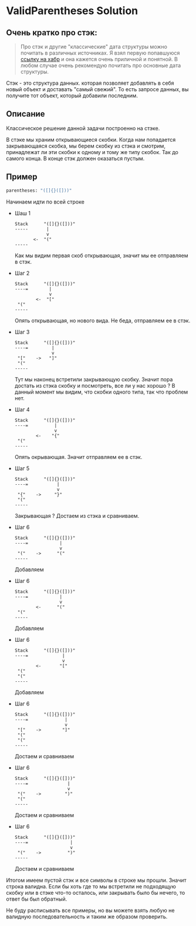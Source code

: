# ValidParentheses Solution

## Очень кратко про стэк:

> Про стэк и другие "классические" дата структуры можно почитать в различных источниках. Я взял первую попавшуюся [ссылку на хабр](https://habr.com/ru/articles/422259/) и она кажется очень приличной и понятной. В любом случае очень рекомендую почитать про основные дата структуры.

Стэк - это структура данных. которая позволяет добавлять в себя новый объект и доставать "самый свежий". То есть запросе данных, вы получите тот объект, который добавили последним.

## Описание
Классическое решение данной задачи построенно на стэке.

В стэке мы храним открывающиеся скобки. Когда нам попадается закрывающаяся скобка, мы берем скобку из стэка и смотрим, принадлежат ли эти скобки к одному и тому же типу скобок. Так до самого конца. В конце стэк должен оказаться пустым.

## Пример
```python
parentheses: "([]{}([]))"
```
Начинаем идти по всей строке

- Шаш 1
    ```
    Stack      "([]{}([]))"
    -----       |
                v           
           <-  "("
    -----      
    ```
    Как мы видим первая скоб открывающая, значит мы ее отправляем в стэк.

- Шаг 2
    ```
    Stack      "([]{}([]))"
    ----=        |
                 v           
            <-  "["
     "("
    -----       
    ```
    Опять открывающая, но нового вида. Не беда, отправляем ее в стэк.

- Шаг 3
    ```
    Stack      "([]{}([]))"
    ----=         |
                  v           
     "["    ->   "]"
     "("
    -----       
    ```
    Тут мы наконец встретили закрывающую скобку. Значит пора достать из стэка скобку и посмотреть, все ли у нас хорошо ? В данный момент мы видим, что скобки одного типа, так что проблем нет.

- Шаг 4
    ```
    Stack      "([]{}([]))"
    ----=          |
                   v           
            <-    "{"
     "("
    -----       
    ```
    Опять окрывающая. Значит отправляем ее в стэк.

- Шаг 5
    ```
    Stack      "([]{}([]))"
    ----=           |
                    v           
     "{"    ->     "}"
     "("
    -----       
    ```
    Закрывающая ? Достаем из стэка и сравниваем.

- Шаг 6
    ```
    Stack      "([]{}([]))"
    ----=            |
                     v           
     "("    ->      "("
    -----       
    ```
    Добавляем

- Шаг 6
    ```
    Stack      "([]{}([]))"
    ----=            |
                     v           
            <-      "("
     "("
    -----       
    ```
    Добавляем

- Шаг 6
    ```
    Stack      "([]{}([]))"
    ----=             |
                      v           
            <-       "["
     "("
     "("
    -----       
    ```
    Добавляем

- Шаг 6
    ```
    Stack      "([]{}([]))"
    ----=              |
                       v           
     "["    ->        "]"
     "("
     "("
    -----       
    ```
    Достаем и сравниваем

- Шаг 6
    ```
    Stack      "([]{}([]))"
    ----=               |
                        v           
     "("    ->         ")"
     "("
    -----       
    ```
    Достаем и сравниваем

- Шаг 6
    ```
    Stack      "([]{}([]))"
    ----=                |
                         v           
     "("    ->          ")"
    -----       
    ```
    Достаем и сравниваем

Итогом имеем пустой стэк и все символы в строке мы прошли. Значит строка валидна. Если бы хоть где то мы встретили не подходящую скобку или в стэке что-то осталось, или закрывать было бы нечего, то ответ бы был обратный.

Не буду расписывать все примеры, но вы можете взять любую не валидную последовательность и таким же образом проверить.